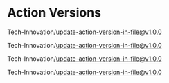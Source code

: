 # Action Versions

Tech-Innovation/update-action-version-in-file@v1.0.0

Tech-Innovation/update-action-version-in-file@v1.0.0

Tech-Innovation/update-action-version-in-file@v1.0.0

Tech-Innovation/update-action-version-in-file@v1.0.0
